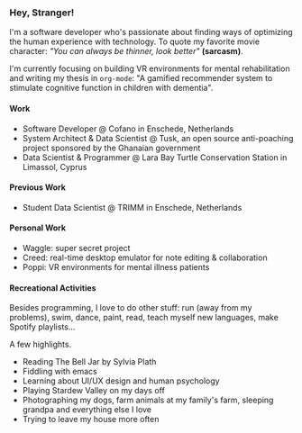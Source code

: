 ### Hey, Stranger! 

I'm a software developer who's passionate about finding ways of optimizing the human experience with technology. To quote my favorite movie character: *"You can always be thinner, look better"* **(sarcasm)**. 

I'm currently focusing on building VR environments for mental rehabilitation and writing my thesis in `org-mode`: "A gamified recommender system to stimulate cognitive function in children with dementia".

#### Work
- Software Developer @ Cofano in Enschede, Netherlands
- System Architect & Data Scientist @ Tusk, an open source anti-poaching project sponsored by the Ghanaian government
- Data Scientist & Programmer @ Lara Bay Turtle Conservation Station in Limassol, Cyprus

#### Previous Work
- Student Data Scientist @ TRIMM in Enschede, Netherlands

#### Personal Work
- Waggle: super secret project
- Creed: real-time desktop emulator for note editing & collaboration
- Poppi: VR environments for mental illness patients

#### Recreational Activities
Besides programming, I love to do other stuff: run (away from my problems), swim, dance, paint, read, teach myself new languages, make Spotify playlists...

A few highlights.
- Reading The Bell Jar by Sylvia Plath
- Fiddling with emacs
- Learning about UI/UX design and human psychology
- Playing Stardew Valley on my days off
- Photographing my dogs, farm animals at my family's farm, sleeping grandpa and everything else I love
- Trying to leave my house more often

